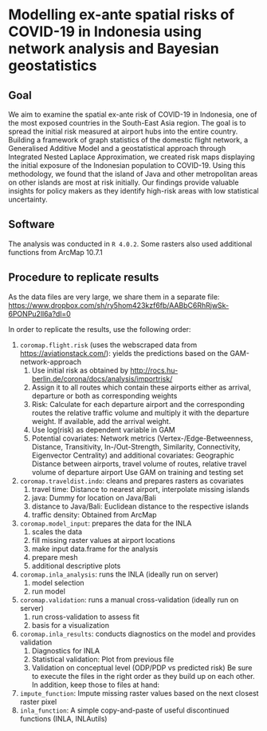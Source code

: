 # Modelling ex-ante spatial risks of COVID-19 in Indonesia using network analysis and Bayesian geostatistics
## Goal
We aim to examine the spatial ex-ante risk of COVID-19 in Indonesia, one of the most exposed countries in the South-East Asia region. The goal is to spread the initial risk measured at airport hubs into the entire country. Building a framework of graph statistics of the domestic flight network, a Generalised Additive Model and a geostatistical approach through Integrated Nested Laplace Approximation, we created risk maps displaying the initial exposure of the Indonesian population to COVID-19. Using this methodology, we found that the island of Java and other metropolitan areas on other islands are most at risk initially. 
Our findings provide valuable insights for policy makers as they identify high-risk areas with low statistical uncertainty.
## Software
The analysis was conducted in `R 4.0.2`. Some rasters also used additional functions from ArcMap 10.7.1
## Procedure to replicate results
As the data files are very large, we share them in a separate file: https://www.dropbox.com/sh/ry5hom423kzf6fb/AABbC6RhRjwSk-6PONPu2ll6a?dl=0

In order to replicate the results, use the following order:
1. `coromap.flight.risk` (uses the webscraped data from https://aviationstack.com/): yields the predictions based on the GAM-network-approach
    1.  Use initial risk as obtained by http://rocs.hu-berlin.de/corona/docs/analysis/importrisk/
    1.  Assign it to all routes which contain these airports either as arrival, departure or both as corresponding weights
    1.  Risk: Calculate for each departure airport and the corresponding routes the relative traffic volume and multiply it with the departure weight. If available, add the arrival weight.
    1.  Use log(risk) as dependent variable in GAM
    1.  Potential covariates: Network metrics (Vertex-/Edge-Betweenness, Distance, Transitivity, In-/Out-Strength, Similarity, Connectivity, Eigenvector Centrality) and 
     additional covariates: Geographic Distance between airports, travel volume of routes, relative travel volume of departure airport
    Use GAM on training and testing set
1. `coromap.traveldist.indo`: cleans and prepares rasters as covariates
    1. travel time: Distance to nearest airport, interpolate missing islands
    1. java: Dummy for location on Java/Bali
    1. distance to  Java/Bali: Euclidean distance to the respective islands
    1. traffic density: Obtained from ArcMap
1. `coromap.model_input`: prepares the data for the INLA 
    1. scales the data
    1. fill missing raster values at airport locations
    1. make input data.frame for the analysis
    1. prepare mesh
    1. additional descriptive plots
1. `coromap.inla_analysis`: runs the INLA (ideally run on server)
    1. model selection
    1. run model
1. `coromap.validation`: runs a manual cross-validation (ideally run on server)
    1. run cross-validation to assess fit
    1. basis for a visualization
1. `coromap.inla_results`: conducts diagnostics on the model and provides validation
    1. Diagnostics for INLA
    1. Statistical validation: Plot from previous file
    1. Validation on conceptual level (ODP/PDP vs predicted risk)
Be sure to execute the files in the right order as they build up on each other.
In addition, keep those to files at hand:
1. `impute_function`: Impute missing raster values based on the next closest raster pixel
1. `inla_function`: A simple copy-and-paste of useful discontinued functions (INLA, INLAutils)

